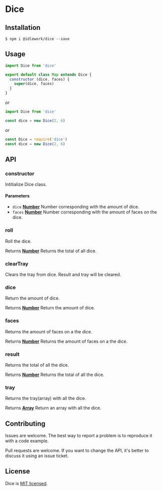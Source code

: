 # Dice

## Installation
```shell
$ npm i @idlework/dice --save
```

## Usage
```javascript
import Dice from 'dice'

export default class Map extends Dice {
  constructor (dice, faces) {
    super(dice, faces)
  }
}
```

*or*

```javascript
import Dice from 'dice'

const dice = new Dice(2, 6)
```

*or*

```javascript
const Dice = require('dice')
const dice = new Dice(2, 6)
```

## API

### constructor

Intitialize Dice class.

#### Parameters

-   `dice` **[Number][1]** Number corresponding with the amount of dice.
-   `faces` **[Number][1]** Number corresponding with the amount of faces on the dice.

### roll

Roll the dice.

Returns **[Number][1]** Returns the total of all dice.

### clearTray

Clears the tray from dice. Result and tray will be cleared.

### dice

Return the amount of dice.

Returns **[Number][1]** Return the amount of dice.

### faces

Returns the amount of faces on a the dice.

Returns **[Number][1]** Returns the amount of faces on a the dice.

### result

Returns the total of all the dice.

Returns **[Number][1]** Returns the total of all the dice.

### tray

Returns the tray(array) with all the dice.

Returns **[Array][2]** Return an array with all the dice.

[1]: https://developer.mozilla.org/docs/Web/JavaScript/Reference/Global_Objects/Number

[2]: https://developer.mozilla.org/docs/Web/JavaScript/Reference/Global_Objects/Array

## Contributing
Issues are welcome. The best way to report a problem is to reproduce it with a code example.

Pull requests are welcome. If you want to change the API, it's better to discuss it using an issue ticket.

## License

Dice is [MIT licensed](./LICENSE).